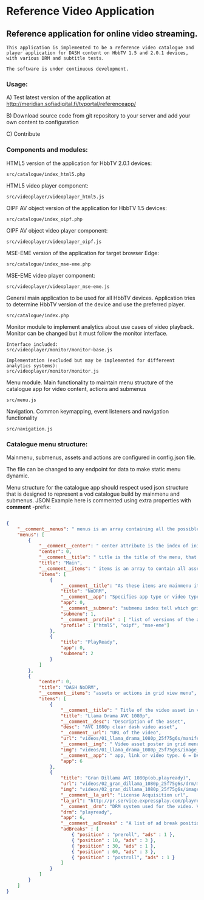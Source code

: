 # Reference Video Application



## Reference application for online video streaming.





	This application is implemented to be a reference video catalogue and player application for DASH content on HbbTV 1.5 and 2.0.1 devices, with various DRM and subtitle tests. 

	The software is under continuous development.



### Usage:



A) Test latest version of the application at http://meridian.sofiadigital.fi/tvportal/referenceapp/

B) Download source code from git repository to your server and add your own content to configuration

C) Contribute



### Components and modules:



HTML5 version of the application for HbbTV 2.0.1 devices:

	src/catalogue/index_html5.php

HTML5 video player component:

	src/videoplayer/videoplayer_html5.js

	

OIPF AV object version of the application for HbbTV 1.5 devices:

	src/catalogue/index_oipf.php

OIPF AV object video player component:

	src/videoplayer/videoplayer_oipf.js

MSE-EME version of the application for target browser Edge:

	src/catalogue/index_mse-eme.php

MSE-EME video player component:

	src/videoplayer/videoplayer_mse-eme.js
	

General main application to be used for all HbbTV devices. Application tries to determine HbbTV version of the device and use the preferred player.

	src/catalogue/index.php



Monitor module to implement analytics about use cases of video playback. Monitor can be changed but it must follow the monitor interface.

	Interface included:
	src/videoplayer/monitor/monitor-base.js
	
	Implementation (excluded but may be implemented for differeent analytics systems):
	src/videoplayer/monitor/monitor.js



Menu module. Main functionality to maintain menu structure of the catalogue app for video content, actions and submenus

	src/menu.js



Navigation. Common keymapping, event listeners and navigation functionality

	src/navigation.js

	

	



### Catalogue menu structure:

Mainmenu, submenus, assets and actions are configured in config.json file. 

The file can be changed to any endpoint for data to make static menu dynamic.

Menu structure for the catalogue app should respect used json structure that 
is designed to represent a vod catalogue build by mainmenu and submenus. 
JSON Example here is commented using extra properties with __comment__ -prefix:



```json

{
	"__comment__menus": " menus is an array containing all the possible menus. menus[0] is always the main menu ",
	"menus": [
		{
			"__comment__center": " center attribute is the index of initially focused item in specified menu",
			"center": 0,
			"__comment__title": " title is the title of the menu, that can be displayed in UI",
			"title": "Main",
			"__comment__items": " items is an array to contain all asset/submenu entries / actions in specified menu",
			"items": [
				{
					"__comment__title": "As these items are mainmenu items (menus[0]), these titles are displayed in top bar",
					"title": "NoDRM",
					"__comment__app": "Specifies app type or video type. Obsolote for submenu entries",
					"app": 0,
					"__comment__submenu": "submenu index tell which gridview menu will open when this entry is selected",
					"submenu": 1,
					"__comment__profile" : [ "list of versions of the app this asset is available" ],
					"profile" : ["html5", "oipf", "mse-eme"]
				},
				{
					"title": "PlayReady",
					"app": 0,
					"submenu": 2
				}
			]
		},
		{
			"center": 0,
			"title": "DASH NoDRM",
			"__comment__items": "assets or actions in grid view menu",
			"items": [
				{
					"__comment__title": " Title of the video asset in video asset menu",
					"title": "Llama Drama AVC 1080p",
					"__comment__desc": "Description of the asset",
					"desc": "AVC 1080p clear dash video asset",
					"__comment__url": "URL of the video",
					"url": "videos/01_llama_drama_1080p_25f75g6s/manifest.mpd",
					"__comment__img": " Video asset poster in grid menu",
					"img": "videos/01_llama_drama_1080p_25f75g6s/image_320x180.jpg",
					"__comment__app": " app, link or video type. 6 = DASH video",
					"app": 6
				},
				{
					"title": "Gran Dillama AVC 1080p(ob,playready)",
					"url": "videos/02_gran_dillama_1080p_25f75g6s/drm/manifest_subob.mpd",
					"img": "videos/02_gran_dillama_1080p_25f75g6s/image_320x180.jpg",
					"__comment__la_url": "License Acquisition url",
					"la_url": "http://pr.service.expressplay.com/playready/RightsManager.asmx?ExpressPlayToken=AQAAABc2N30AAABgBn4lJkOh7rGbzg8FAGA__5dMOL2dJWxTSTq2STx0DnBWAmske8JU1azAR0-__zPnMWvyKTqVh3ZtHJCPiwT7mu3BCzm3X7U1utgGfcZ97n6CClFjsUdHVQ70IqMuDkRUvIDi2BpU8VEn64kE56r1Evy0wFM",
					"__comment__drm": "DRM system used for the video. Values: [empty], 'playready', 'marlin'",
					"drm": "playready",
					"app": 6,
					"__comment__adBreaks" : "A list of ad break positions. The list contains objects that shall have ad break (position) in seconds or named 'preroll' or 'postroll' and number of (ads) in specified break",
					"adBreaks" : [
						{ "position" : "preroll", "ads" : 1 },
						{ "position" : 10, "ads" : 3 },
						{ "position" : 30, "ads" : 1 },
						{ "position" : 60, "ads" : 3 },
						{ "position" : "postroll", "ads" : 1 }
					]
				}
			]					
		}
	]
}
```
